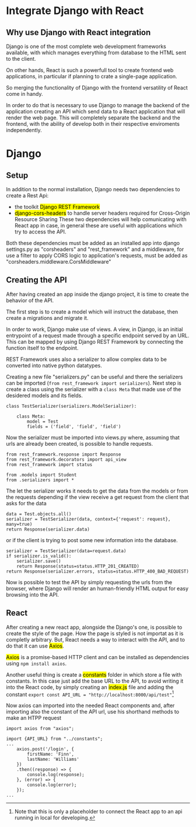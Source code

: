 # Integrate Django with React
## Why use Django with React integration
Django is one of the most complete web development frameworks available, with which manages everything from database to the HTML sent to the client. 

On other hands, React is such a powerfull tool to create frontend web applications, in particular if planning to crate a single-page application.

So merging the functionality of Django with the frontend versatility of React come in handy.

In order to do that is necessary to use Django to manage the backend of the application creating an API which send data to a React application that will render the web page. This will completely separate the backend and the frontend, with the ability of develop both in their respective enviroments independently.

# Django
## Setup
In addition to the normal installation, Django needs two dependencies to create a Rest Api:
- the toolkit <mark>Django REST Framework</mark>
- <mark>django-cors-headers</mark> to handle server headers required for Cross-Origin Resource Sharing
These two dependencies will help comunicating with React app in case, in general these are useful with applications which try to access the API.

Both these dependencies must be added as an installed app into django settings.py as "corsheaders" and "rest_framework" and a middleware, for use a filter to apply CORS logic to application's requests, must be added as "corsheaders.middleware.CorsMiddleware"

## Creating the API
After having created an app inside the django project, it is time to create the behavior of the API.

The first step is to create a model which will instruct the database, then create a migrations and migrate it.

In order to work, Django make use of views. A view, in Django, is an initial entrypoint of a request made through a specific endpoint served by an URL. This can be mapped by using Django REST Framework by connecting the function itself to the endpoint. 

REST Framework uses also a serializer to allow complex data to be converted into native python datatypes. 

Creating a new file "serializers.py" can be useful and there the serializers can be imported (`from rest_framework import serializers`). Next step is create a class using the serializer with a `class Meta` that made use of the desidered models and its fields.  

```
class TestSerializer(serializers.ModelSerializer):

    class Meta:
        model = Test 
        fields = ('field', 'field', 'field')
```

Now the serializer must be imported into views.py where, assuming that urls are already been created, is possible to handle requests.
```
from rest_framework.response import Response
from rest_framework.decorators import api_view
from rest_framework import status

from .models import Student
from .serializers import *
```

The let the serializer works it needs to get the data from the models or from the requests depending if the view receive a get request from the client that asks for the data
```
data = Test.objects.all()
serializer = TestSerializer(data, context={'request': request}, many=true)
return Response(serializer.data)
```
or if the client is trying to post some new information into the database.
```
serializer = TestSerializer(data=request.data)
if serializer.is_valid():
    serializer.save()
    return Response(status=status.HTTP_201_CREATED)
return Response(serializer.errors, status=status.HTTP_400_BAD_REQUEST)
```

Now is possible to test the API by simply requesting the urls from the browser, where Django will render an human-friendly HTML output for easy browsing into the API.

## React
After creating a new react app, alongside the Django's one, is possible to create the style of the page. How the page is styled is not importat as it is completly arbitrary. But, React needs a way to interact with the API, and to do that it can use <mark>Axios</mark>.

<mark>Axios</mark> is a promise-based HTTP client and can be installed as dependencies using `npm install axios`.

Another useful thing is create a <mark>constants</mark> folder in which store a file with constants. In this case just add the base URL to the API, to avoid writing it into the React code, by simply creating an <mark>index.js</mark> file and adding the constant `export const API_URL = "http://localhost:8000/api/test"`[^1]

[^1]: Note that this is only a placeholder to connect the React app to an api running in local for developing.

Now axios can imported into the needed React components and, after importing also the constant of the API url, use his shorthand methods to make an HTPP request
```
import axios from "axios";

import {API_URL} from "../constants";
...
    axios.post('/login', {
        firstName: 'Finn',
        lastName: 'Williams'
    })
    .then((response) => {
        console.log(response);
    }, (error) => {
        console.log(error);
    });
...
```

